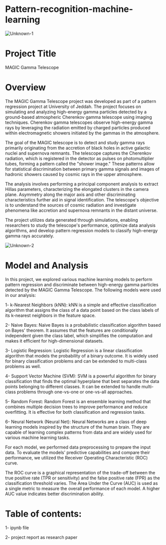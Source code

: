 # Pattern-recognition-machine-learning


![Unknown-1](https://github.com/Ramahalharbi/Pattern-recognition-machine-learning/assets/139393175/f414d31a-1a9c-44d3-b9b8-807b766b8ce2)



# Project Title

MAGIC Gamma Telescope

# Overview

The MAGIC Gamma Telescope project was developed as part of a pattern regression project at University of Jeddah. The project focuses on simulating and analyzing high-energy gamma particles detected by a ground-based atmospheric Cherenkov gamma telescope using imaging techniques. Cherenkov gamma telescopes observe high-energy gamma rays by leveraging the radiation emitted by charged particles produced within electromagnetic showers initiated by the gammas in the atmosphere.

The goal of the MAGIC telescope is to detect and study gamma rays primarily originating from the accretion of black holes in active galactic nuclei and supernova remnants. The telescope captures the Cherenkov radiation, which is registered in the detector as pulses on photomultiplier tubes, forming a pattern called the "shower image." These patterns allow for statistical discrimination between primary gamma signals and images of hadronic showers caused by cosmic rays in the upper atmosphere.

The analysis involves performing a principal component analysis to extract Hillas parameters, characterizing the elongated clusters in the camera plane. Asymmetry along the major axis and other discriminating characteristics further aid in signal identification. The telescope's objective is to understand the sources of cosmic radiation and investigate phenomena like accretion and supernova remnants in the distant universe.

The project utilizes data generated through simulations, enabling researchers to study the telescope's performance, optimize data analysis algorithms, and develop pattern regression models to classify high-energy gamma rays accurately.

![Unknown-2](https://github.com/Ramahalharbi/Pattern-recognition-machine-learning/assets/139393175/1cff55a6-c163-4f04-8755-749f7c1312fd)



# Model and Analysis

In this project, we explored various machine learning models to perform pattern regression and discriminate between high-energy gamma particles detected by the MAGIC Gamma Telescope. The following models were used in our analysis:

1- k-Nearest Neighbors (kNN): kNN is a simple and effective classification algorithm that assigns the class of a data point based on the class labels of its k-nearest neighbors in the feature space.

2- Naive Bayes: Naive Bayes is a probabilistic classification algorithm based on Bayes' theorem. It assumes that the features are conditionally independent given the class label, which simplifies the computation and makes it efficient for high-dimensional datasets.

3- Logistic Regression: Logistic Regression is a linear classification algorithm that models the probability of a binary outcome. It is widely used for binary classification problems and can be extended to multi-class problems as well.

4- Support Vector Machine (SVM): SVM is a powerful algorithm for binary classification that finds the optimal hyperplane that best separates the data points belonging to different classes. It can be extended to handle multi-class problems through one-vs-one or one-vs-all approaches.

5- Random Forest: Random Forest is an ensemble learning method that combines multiple decision trees to improve performance and reduce overfitting. It is effective for both classification and regression tasks.

6- Neural Network (Neural Net): Neural Networks are a class of deep learning models inspired by the structure of the human brain. They are capable of learning complex patterns from data and are widely used for various machine learning tasks.

For each model, we performed data preprocessing  to prepare the input data. To evaluate the models' predictive capabilities and compare their performance, we utilized the Receiver Operating Characteristic (ROC) curve.

The ROC curve is a graphical representation of the trade-off between the true positive rate (TPR or sensitivity) and the false positive rate (FPR) as the classification threshold varies. The Area Under the Curve (AUC) is used as a single metric to measure the overall performance of each model. A higher AUC value indicates better discrimination ability.

# Table of contents:
1- ipynb file 

2- project report as research paper



